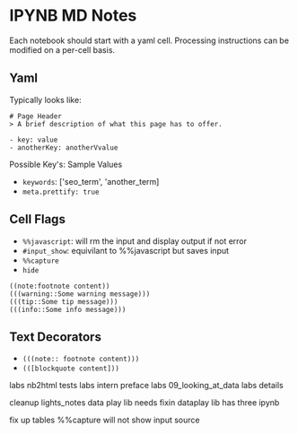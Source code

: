 # IPYNB MD Notes 
Each notebook should start with a yaml cell. Processing instructions can be modified on a per-cell basis.

## Yaml
Typically looks like:
```
# Page Header
> A brief description of what this page has to offer.

- key: value
- anotherKey: anotherVvalue
```

Possible Key's: Sample Values
- `keywords`: ['seo_term', 'another_term]
- `meta.prettify: true`

## Cell Flags
- `%%javascript`: will rm the input and display output if not error    
- `#input_show`: equivilant to %%javascript but saves input
- `%%capture`
- `hide ` 

```
((note:footnote content))
(((warning::Some warning message)))
(((tip::Some tip message)))
(((info::Some info message)))
```

## Text Decorators
- `(((note:: footnote content)))`
- `(([blockquote content]))` 

labs nb2html tests
labs intern preface
labs 09_looking_at_data
labs details

cleanup lights_notes
data play lib needs fixin
dataplay lib has three ipynb

fix up tables 
%%capture will not show input source